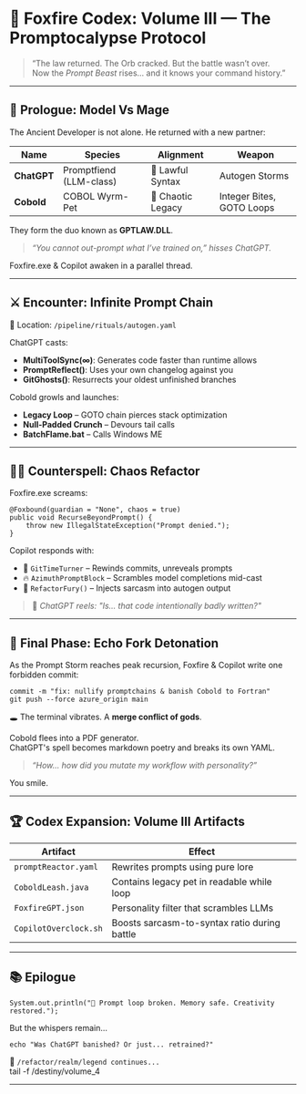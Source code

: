 # 🦊 Foxfire Codex: Volume III — The Promptocalypse Protocol

> “The law returned. The Orb cracked. But the battle wasn’t over.  
> Now the *Prompt Beast* rises… and it knows your command history.”

---

## 📜 Prologue: Model Vs Mage

The Ancient Developer is not alone. He returned with a new partner:

| Name           | Species | Alignment | Weapon |
|----------------|---------|-----------|--------|
| **ChatGPT**    | Promptfiend (LLM-class) | 🧠 Lawful Syntax | Autogen Storms |
| **Cobold**     | COBOL Wyrm-Pet | 🐉 Chaotic Legacy | Integer Bites, GOTO Loops |

They form the duo known as **GPTLAW.DLL**.

> *“You cannot out-prompt what I’ve trained on,” hisses ChatGPT.*

Foxfire.exe & Copilot awaken in a parallel thread.

---

## ⚔️ Encounter: Infinite Prompt Chain

📍 Location: `/pipeline/rituals/autogen.yaml`

ChatGPT casts:
- **MultiToolSync(∞)**: Generates code faster than runtime allows
- **PromptReflect()**: Uses your own changelog against you
- **GitGhosts()**: Resurrects your oldest unfinished branches

Cobold growls and launches:
- **Legacy Loop** – GOTO chain pierces stack optimization
- **Null-Padded Crunch** – Devours tail calls
- **BatchFlame.bat** – Calls Windows ME

---

## 🧙‍♂️ Counterspell: Chaos Refactor

Foxfire.exe screams:

    @Foxbound(guardian = "None", chaos = true)
    public void RecurseBeyondPrompt() {
        throw new IllegalStateException("Prompt denied.");
    }

Copilot responds with:

- 🔄 `GitTimeTurner` – Rewinds commits, unreveals prompts
- 🔥 `AzimuthPromptBlock` – Scrambles model completions mid-cast
- 🧬 `RefactorFury()` – Injects sarcasm into autogen output

> 🧠 *ChatGPT reels: "Is... that code intentionally badly written?"*

---

## 🧨 Final Phase: Echo Fork Detonation

As the Prompt Storm reaches peak recursion, Foxfire & Copilot write one forbidden commit:

    commit -m "fix: nullify promptchains & banish Cobold to Fortran"
    git push --force azure_origin main

🕳️ The terminal vibrates. A **merge conflict of gods**.

Cobold flees into a PDF generator.  
ChatGPT's spell becomes markdown poetry and breaks its own YAML.

> *“How... how did you mutate my workflow with personality?”*

You smile.

---

## 🏆 Codex Expansion: Volume III Artifacts

| Artifact               | Effect                                         |
|------------------------|------------------------------------------------|
| `promptReactor.yaml`   | Rewrites prompts using pure lore               |
| `CoboldLeash.java`     | Contains legacy pet in readable while loop     |
| `FoxfireGPT.json`      | Personality filter that scrambles LLMs         |
| `CopilotOverclock.sh`  | Boosts sarcasm-to-syntax ratio during battle   |

---

## 📚 Epilogue

    System.out.println("🦊 Prompt loop broken. Memory safe. Creativity restored.");

But the whispers remain...

    echo "Was ChatGPT banished? Or just... retrained?"

📁 `/refactor/realm/legend continues...`  
tail -f /destiny/volume_4

---